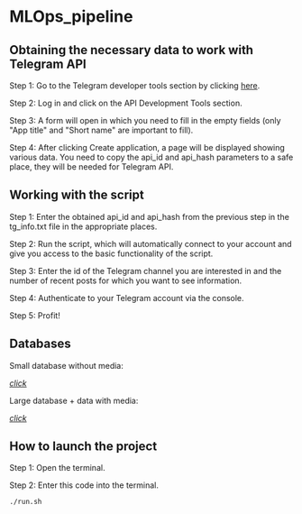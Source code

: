 # MLOps_pipeline

## Obtaining the necessary data to work with Telegram API

Step 1: Go to the Telegram developer tools section by clicking [here](https://my.telegram.org/auth?to=apps).

Step 2: Log in and click on the API Development Tools section.

Step 3: A form will open in which you need to fill in the empty fields (only "App title" and "Short name" are important to fill).

Step 4: After clicking Create application, a page will be displayed showing various data. You need to copy the api_id and api_hash parameters to a safe place, they will be needed for Telegram API.

## Working with the script

Step 1: Enter the obtained api_id and api_hash from the previous step in the tg_info.txt file in the appropriate places.

Step 2: Run the script, which will automatically connect to your account and give you access to the basic functionality of the script.

Step 3: Enter the id of the Telegram channel you are interested in and the number of recent posts for which you want to see information.

Step 4: Authenticate to your Telegram account via the console.

Step 5: Profit!

## Databases

Small database without media:

*[click](https://drive.google.com/file/d/1WYET6NpK6wSeQvCmuX7Nzcf2Gq2beCUG/view?usp=sharing)*

Large database + data with media:

*[click](https://drive.google.com/file/d/15iBSPtaUY58O7QHwxkqJKyGlLENR2OPq/view?usp=sharing)*

## How to launch the project

Step 1: Open the terminal.

Step 2: Enter this code into the terminal.
```bash
./run.sh
```
